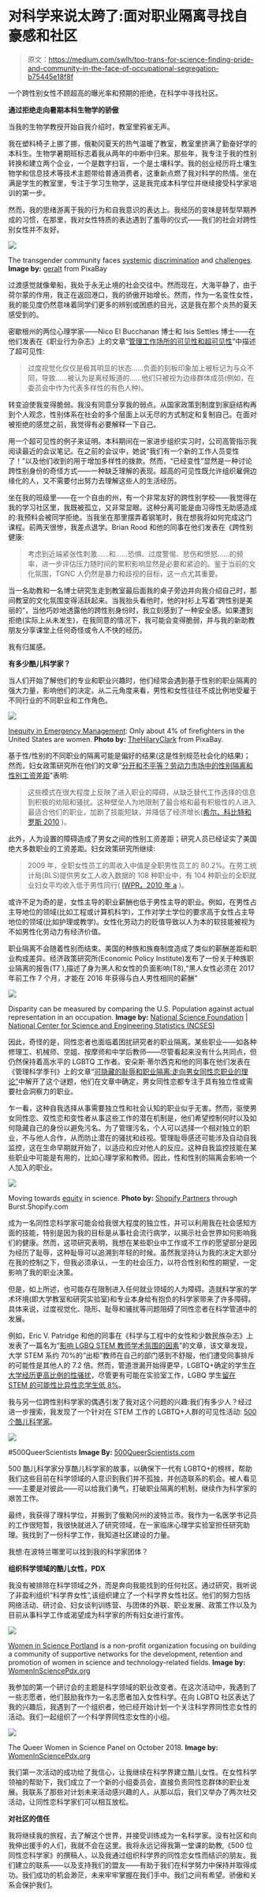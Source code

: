 # 对科学来说太跨了:面对职业隔离寻找自豪感和社区

> 原文：<https://medium.com/swlh/too-trans-for-science-finding-pride-and-community-in-the-face-of-occupational-segregation-b75445e18f8f>

一个跨性别女性不顾超高的曝光率和预期的拒绝，在科学中寻找社区。

**通过拒绝走向暑期本科生物学的骄傲**

当我的生物学教授开始自我介绍时，教室里鸦雀无声。

我在塑料椅子上挪了挪，俄勒冈夏天的热气温暖了教室，教室里挤满了勤奋好学的本科生。生物学暑期班标志着我从两年的中断中归来。那些年，我专注于我的性别转换和建立两个企业，一个是数字扫盲，一个是土壤科学。我的创业经历将土壤生物学和信息技术等技术主题带给普通消费者，这重新点燃了我对科学的热情。坐在满是学生的教室里，专注于学习生物学，这是我完成本科学位并继续接受科学家培训的第一步。

然而，我的思绪游离于我的行为和自我意识的表达上。我经历的变味是转型早期养成的习惯，在那里，我对女性特质的表达遇到了羞辱的仪式——我们的社会对跨性别女性并不友好。

![](img/db72dac0fbf8c1cdf34a040057570330.png)

The transgender community faces [systemic](https://www.hrc.org/resources/understanding-the-transgender-community) [discrimination](https://www.thetaskforce.org/injustice-every-turn-report-national-transgender-discrimination-survey/) and [challenges](https://www.justice.org/what-we-do/enhance-practice-law/publications/trial-magazine/many-faces-transgender-discrimination). **Image by:** [geralt](https://pixabay.com/users/geralt-9301/) from PixaBay

过渡感觉就像晕船，我处于永无止境的社会交往中。然而现在，大海平静了，由于荷尔蒙的作用，我正在返回港口，我的骄傲开始增长。然而，作为一名变性女性，我的能见度仍然意味着同学们更多的辨别或困惑的目光，这是我在那个炎热的夏天感受到的。

密歇根州的两位心理学家——Nico El Bucchanan 博士和 Isis Settles 博士——在他们发表在《职业行为杂志》上的文章“[管理工作场所的可见性和超可见性](https://www.sciencedirect.com/science/article/pii/S0001879118301313)”中描述了超可见性:

> 过度视觉化仅仅是极其明显的状态……负面的刻板印象加上被标记为与众不同，导致……被认为是离经叛道的……他们只被视为边缘群体成员(例如，在委员会中作为代表多样性的有色人种)。

转变迫使我变得脆弱。我没有同意分享我的弱点。从国家政策到制度到家庭结构再到个人观念，性别体系在社会的多个层面上以无尽的方式制定和复制自己。在面对被拒绝的感觉之前，我觉得有必要解释一下自己。

用一个超可见性的例子来证明。本科期间在一家进步组织实习时，公司高管指示我阅读最近的会议笔记。在之前的会议中，她说“我们有一个新的工作人员变性了！”以及他们收到的用于增加多样性的拨款。然而，“已经变性”显然是一种讨论跨性别身份的奇怪方式——一种缺乏理解的表现。超高的可见性既允许组织雇佣边缘化的人，又不需要付出努力去理解这些人的生活经历。

坐在我的班级里——在一个自由的州，有一个非常友好的跨性别学校——我觉得在我的学习社区里，我既被孤立，又非常显眼。这种分离可能是由习得性无助感造成的:我预料会被同学拒绝。当我坐在那里摆弄着钢笔时，我在想我将如何完成这门课程。前两天很惨，我差点退学。Brian Rood 和他的同事在他们发表在《跨性别健康:

> 考虑到近端紧张性刺激……和……恐惧、过度警惕、悲伤和愤怒……的频率，进一步评估压力随时间的累积影响显然是必要和紧迫的。鉴于当前的文化氛围，TGNC 人仍然是暴力和歧视的目标，这一点尤其重要。

当一名助教和一名博士研究生走到教室最后面我的桌子旁边并向我介绍自己时，那间教室的文化氛围变得活跃起来。当我抬头看他时，他的衬衫上写着“跨性别是美丽的”，当他巧妙地透露他的跨性别身份时，我立刻感到了一种安全感。如果遭到拒绝(实际上从未发生)，在我同意的情况下，我可能会变得脆弱，并与我的新助教朋友分享课堂上任何奇怪或令人不快的经历。

我有归属感。

**有多少酷儿科学家？**

当人们开始了解他们的专业和职业兴趣时，他们经常会遇到基于性别的职业隔离的强大力量，影响他们的决定。从二元角度来看，男性和女性往往不成比例地受雇于不同行业的不同职业和工作角色。

![](img/6ae807cabf9a74f7e13c33f417812cf5.png)

[Inequity in Emergency Management](https://www.govtech.com/em/disaster/Female-Firefighter-Still-Fight-for-Equality-Were-assumed-Incompetent.html): Only about 4% of firefighters in the United States are women. **Photo by:** [TheHilaryClark](https://pixabay.com/users/TheHilaryClark-1068778/) from PixaBay.

基于性/性别的不同职业的隔离可能是偏好的结果(这是性别规范社会化的结果)；然而，妇女政策研究所在他们的文章“[分开和不平等？劳动力市场中的性别隔离和性别工资差距](https://iwpr.org/publications/separate-and-not-equal-gender-segregation-in-the-labor-market-and-the-gender-wage-gap/)"表明:

> 这些模式在很大程度上反映了进入职业的障碍，从缺乏替代工作选择的信息到积极的劝阻和骚扰。这种壁垒人为地限制了最合格和最有积极性的人进入最适合他们的职业，加剧了技能短缺，并降低了经济增长([希尔、科比特和罗斯 2010](https://eric.ed.gov/?id=ED509653) )。

此外，人为设置的障碍造成了男女之间的性别工资差距；研究人员已经证实了美国绝大多数职业的工资差距。妇女政策研究所继续:

> 2009 年，全职女性员工的周收入中值是全职男性员工的 80.2%。在劳工统计局(BLS)提供男女工人收入数据的 108 种职业中，有 104 种职业的全职就业妇女平均收入低于男性同行( [IWPR，2010 年 a](http://www.bls.gov/cps/cpsaat39.pdf) )。

或许不足为奇的是，女性主导的职业薪酬也低于男性主导的职业。例如，在男性占主导地位的领域(比如工程或计算机科学)，工作对学士学位的要求高于女性占主导地位的领域(比如护理或教学)。女性化劳动力的贬值导致以人为本的软技能被视为不如男性化劳动力有经济价值。

职业隔离不会随着性别而结束。美国的种族和族裔制度造成了类似的薪酬差距和职业构成差异。经济政策研究所(Economic Policy Institute)发布了一份关于种族职业隔离的报告(T7 ),描述了身为黑人和女性的负面影响(T8),“黑人女性必须在 2017 年前工作 7 个月，才能在 2016 年获得与白人男性相同的薪酬”

![](img/e8b87b1b1e1b3f64b4c0b3f56aff2ccd.png)

Disparity can be measured by comparing the U.S. Population against actual representation in an occupation. **Image by:** [National Science Foundation](https://www.nsf.gov/) | [National Center for Science and Engineering Statistics (NCSES)](https://www.nsf.gov/statistics/)

因此，奇怪的是，同性恋者也面临着困扰研究者的职业隔离。某些职业——如各种修理工、机械师、空姐、按摩师和中学后教师——尽管看起来没有什么共同点，但仍然保持着高水平的 LGBTQ 工作者。安朵斯·蒂尔西克和他的同事在他们发表在《管理科学季刊》上的文章“[可隐藏的耻辱和职业隔离:走向男女同性恋职业的理论”](https://journals.sagepub.com/doi/full/10.1177/0001839215576401)中解开了这个谜题，他们在文章中确定，男女同性恋都专注于具有独立性或需要社会洞察力的职业。

乍一看，这种自我选择从事需要独立性和社会认知的职业似乎无害。然而，驱使男女同性恋、双性恋和变性者从事这些工作的潜在机制是，他们希望控制何时以及如何隐藏自己的身份以避免污名。为了管理污名，个人可以选择一个相对独立的职业，不与他人合作，从而防止潜在的骚扰和歧视。管理耻辱感还可能涉及自动自我监控，这在生命早期就开始了，以适应和应对他人的反应。这种自我监控技能在某些职业中可能是有用的，比如心理学家和教师。因此，性和性别的隔离会影响一个人加入的职业。

![](img/f972306ecf4b02ec126194d4e815fc5b.png)

Moving towards [equity](https://www.newscientist.com/article/2193119-dont-believe-women-in-science-face-huge-inequality-heres-the-proof/) in science. **Photo by:** [Shopify Partners](https://burst.shopify.com/@shopifypartners) through Burst.Shopify.com

成为一名同性恋科学家可能会给我很大程度的独立性，并可以利用我在社会感知方面的技能，特别是因为我的目标是从事社会流行病学，以揭示社会世界如何影响我们的健康。然而，这项研究表明，我想在某些职业中工作或不工作的愿望部分是因为经历了耻辱，这种耻辱可以追溯到年轻的时候。虽然我坚持认为我的决定大部分在我的控制之下，但我必须承认，一生的社会压力，以符合性别和性的期望，一定影响了我的职业决策。

但是，如上所述，也可能存在限制进入任何就业领域的人为障碍。造就科学家的学术环境(即大学教室和研究实验室)和专业本身给有抱负的科学家带来了许多障碍。具体来说，过度视觉化、隐形、耻辱和骚扰等问题阻碍了同性恋者在科学管道中的发展。

例如，Eric V. Patridge 和他的同事在《科学与工程中的女性和少数民族杂志》上发表了一篇名为“[影响 LGBQ STEM 教师学术氛围的因素](http://www.dl.begellhouse.com/journals/00551c876cc2f027,761a7b37493b2d86,6fe4cda94f55abdf.html)”的文章，该文章发现，大学 STEM 系约 70%的“出柜”教师在自己的部门感到不舒服，他们遭受同事排斥的可能性是其他人的 7.2 倍。然而，管道泄漏开始得更早，LGBTQ+确定的学生[在大学经历更高比例的性骚扰](https://www.aau.edu/key-issues/aau-climate-survey-sexual-assault-and-sexual-misconduct-2015)，尽管更有可能在实验室工作，LGBQ 学生[留在 STEM 的可能性比异性恋学生低 8%](https://advances.sciencemag.org/content/4/3/eaao6373)。

我与另一位跨性别科学家的偶遇引发了我对这个问题的兴趣:我们有多少人？经过进一步搜索，我发现了一个针对在 STEM 工作的 LGBTQ+人群的可见性活动: [500 个酷儿科学家](https://www.500queerscientists.com/)。

![](img/e95325c4a310a9b4c154665299d747b6.png)

#500QueerScientists **Image By:** [500QueerScientists.com](https://www.500queerscientists.com/toolkit)

500 酷儿科学家分享酷儿科学家的故事，以确保下一代有 LGBTQ+的榜样，帮助我们这些目前在科学领域的人意识到我们并不孤独，并创造联系的机会。被人看见——主要是对彼此——可以给我们勇气，打破职业隔离的机制，继续作为科学家的艰苦工作。

最终，我获得了理科学位，并搬到了俄勒冈州的波特兰市。我作为一名医学书记员的工作很短暂，我很快就进入了研究领域，在一家临床心理学实验室担任研究助理。我找到了一份科学工作，我知道社区建设的力量。

我想:在波特兰哪里可以找到我的科学家团体？

**组织科学领域的酷儿女性，PDX**

我没有被排除在科学领域之外，而是奔向我能找到的任何社区。通过研究，我听说了非盈利组织“科学界女性”,该组织建立了一个科学界女性社区。他们的努力包括网络活动、研讨会、妇女谈判训练营、与团体的外联、职业发展、政策工作以及为目前从事科学工作或渴望成为科学家的所有妇女进行宣传。

![](img/6ae19e3b4187decc8de6dce4df914766.png)

[Women in Science Portland](https://womeninsciencepdx.org/faqs/) is a non-profit organization focusing on building a community of supportive networks for the development, retention and promotion of women in science and technology-related fields. **Image by:** [WomenInSciencePdx.org](http://WomenInSciencePdx.org)

我参加的第一个研讨会的主题是科学领域的职业改变者。在这次活动中，我遇到了一些志愿者，他们鼓励我作为一名志愿者加入女性科学。在向 LGBTQ 社区表达了我的兴趣后，我遇到了一个组织者，他已经开始计划一个关注科学界同性恋女性的活动。我们一起组织了一个科学界同性恋女性的小组。

![](img/f9ced479c9293e5a658df3bab0da9a74.png)

The Queer Women in Science Panel on October 2018\. **Image by:** [WomenInSciencePdx.org](http://WomenInSciencePdx.org)

我们第一次活动的成功给了我信心，让我继续在科学界建立酷儿女性。在女性科学领袖的帮助下，我们成立了一个新的小组委员会，直接负责同性恋群体的职业发展。我联系了那些对计划未来活动感兴趣的人，从那以后，我们又举办了两次社交活动，让同性恋科学家们可以相互放松。

**对社区的信任**

我将继续我的旅程，去了解这个世界，并接受训练成为一名科学家。没有社区和向我伸出援手的人们，我就不会在这里。我将永远记得我第一堂课的助教,《500 位同性恋科学家》的撰稿人，以及我通过组织科学界的同性恋女性而结识的朋友。我们建立的联系——以及支持我们的盟友——有助于我们在科学努力中保持并取得成功。我们成功的机会渺茫，未来牢牢掌握在我们手中。我们之间有希望。骄傲和关系会保护我们。